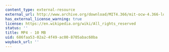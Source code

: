 ```yaml
---
content_type: external-resource
external_url: http://www.archive.org/download/MIT4.366/mit-ocw-4.366-longo-laundry-220k.mp4
has_external_license_warning: true
license: https://en.wikipedia.org/wiki/All_rights_reserved
status: ''
title: MP4 - 10 MB
uid: 686faa53-02a2-4f49-ac00-8705abac60ba
wayback_url: ''
---
```

